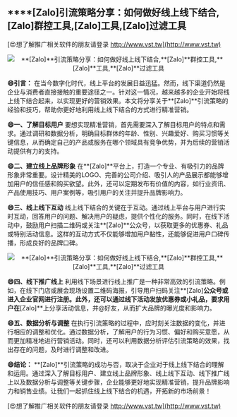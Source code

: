 ## ****[Zalo]**引流策略分享：如何做好线上线下结合,**[Zalo]**群控工具,**[Zalo]**工具,**[Zalo]**过滤工具**

[😍想了解推广相关软件的朋友请登录 http://www.vst.tw](http://www.vst.tw)

 <center><img src="https://vst.tw/MP4/tuiguang/png/2.png" alt="**[Zalo]**引流策略分享：如何做好线上线下结合,**[Zalo]**群控工具,**[Zalo]**工具,**[Zalo]**过滤工具"></center>

**😄引言：**
在当今数字化时代，线上平台的发展日益迅猛。然而，线下渠道仍然是企业与消费者直接接触的重要途径之一。针对这一情况，越来越多的企业开始将线上线下结合起来，以实现更好的营销效果。本文将分享关于**[Zalo]**引流策略的经验和技巧，帮助你更好地利用线上线下结合的方式进行精准营销。

**😄一、了解目标用户**
要想实现精准营销，首先需要深入了解目标用户的特点和需求。通过调研和数据分析，明确目标群体的年龄、性别、兴趣爱好、购买习惯等关键信息，从而确定自己的产品或服务在哪个领域具有竞争优势，并为后续的营销活动提供有力的支持。

**😄二、建立线上品牌形象**
在**[Zalo]**平台上，打造一个专业、有吸引力的品牌形象非常重要。设计精美的LOGO、完善的公司介绍、吸引人的产品展示都能够增加用户的信任感和购买欲望。此外，还可以定期发布有价值的内容，如行业资讯、产品使用技巧、用户案例等，吸引用户的关注并提升品牌影响力。

**😄三、线上线下互动**
线上线下结合的关键在于互动。通过线上平台与用户进行实时互动，回答用户的问题、解决用户的疑虑，提供个性化的服务。同时，在线下活动中，鼓励用户扫描二维码或关注**[Zalo]**公众号，以获取更多的优惠券、礼品或特别活动信息。这样的互动方式不仅能够增加用户黏性，还能够促进用户口碑传播，形成良好的品牌口碑。

 <center><img src="https://vst.tw/MP4/tuiguang/png/7.png" alt="**[Zalo]**引流策略分享：如何做好线上线下结合,**[Zalo]**群控工具,**[Zalo]**工具,**[Zalo]**过滤工具"></center>

**😄四、线下推广线上**
利用线下场景进行线上推广是一种非常高效的引流策略。例如，在线下门店或展会现场设置二维码海报，引导用户扫码关注**[Zalo]**公众号或进入企业官网进行注册。此外，还可以通过线下活动发放优惠券或小礼品，要求用户在**[Zalo]**上分享活动信息，并@好友，从而扩大品牌的曝光度和影响力。

**😄五、数据分析与调整**
在执行引流策略的过程中，应时刻关注数据的变化，并进行相应的调整和优化。通过数据分析，了解用户的行为习惯、偏好和购买意愿，从而更加精准地进行营销活动。同时，还可以利用数据分析评估引流策略的效果，找出存在的问题，及时进行调整和改进。

**😄结论：**
**[Zalo]**引流策略的成功与否，取决于企业对于线上线下结合的理解和运用。通过深入了解目标用户、建立线上品牌形象、线上线下互动、线下推广线上以及数据分析与调整等关键步骤，企业能够更好地实现精准营销，提升品牌影响力和销售业绩。让我们一起抓住线上线下结合的机遇，开拓新的市场前景！

[😍想了解推广相关软件的朋友请登录 http://www.vst.tw](http://www.vst.tw)



